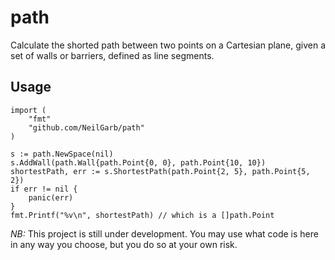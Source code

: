 # path

Calculate the shorted path between two points on a Cartesian plane, given a set
of walls or barriers, defined as line segments.

## Usage

```
import (
    "fmt"
    "github.com/NeilGarb/path"
)

s := path.NewSpace(nil)
s.AddWall(path.Wall{path.Point{0, 0}, path.Point{10, 10})
shortestPath, err := s.ShortestPath(path.Point{2, 5}, path.Point{5, 2})
if err != nil {
    panic(err)
}
fmt.Printf("%v\n", shortestPath) // which is a []path.Point
```

_NB:_ This project is still under development.  You may use what code is here
in any way you choose, but you do so at your own risk.
